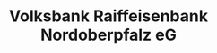---
title: "Volksbank Raiffeisenbank Nordoberpfalz eG"
url: /mitterteich/volksbank-raiffeisenbank-nordoberpfalz-eg/
shop: Warenhaus
---
